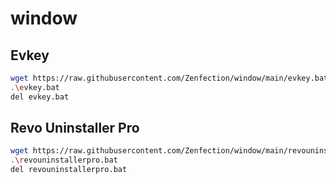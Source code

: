 # window

## Evkey

```sh
wget https://raw.githubusercontent.com/Zenfection/window/main/evkey.bat 
.\evkey.bat 
del evkey.bat
```

## Revo Uninstaller Pro

```sh
wget https://raw.githubusercontent.com/Zenfection/window/main/revouninstallerpro.bat
.\revouninstallerpro.bat
del revouninstallerpro.bat
```